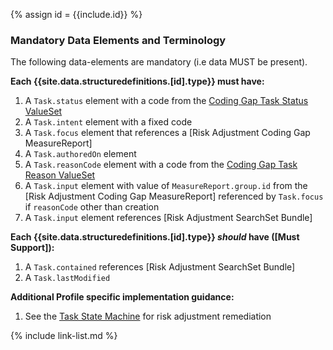 {% assign id = {{include.id}} %}

<div class="bg-success" markdown="1">

### Mandatory Data Elements and Terminology

The following data-elements are mandatory (i.e data MUST be present).

**Each {{site.data.structuredefinitions.[id].type}} must have:**

1. A `Task.status` element with a code from the [Coding Gap Task Status ValueSet](ValueSet-coding-gap-task-status.html)
1. A `Task.intent` element with a fixed code 
1. A `Task.focus` element that references a [Risk Adjustment Coding Gap MeasureReport]
1. A `Task.authoredOn` element
1. A `Task.reasonCode` element with a code from the [Coding Gap Task Reason ValueSet](ValueSet-coding-gap-task-reason.html)
1. A `Task.input` element with value of `MeasureReport.group.id` from the [Risk Adjustment Coding Gap MeasureReport] referenced by `Task.focus` if `reasonCode` other than creation
1. A `Task.input` element references [Risk Adjustment SearchSet Bundle]

**Each {{site.data.structuredefinitions.[id].type}} *should* have ([Must Support]):**

1. A `Task.contained` references [Risk Adjustment SearchSet Bundle]
1. A `Task.lastModified`


**Additional Profile specific implementation guidance:**
1. See the [Task State Machine](StructureDefinition-ra-clinical-evaluation-evidence-task.html#task-state-machine) for risk adjustment remediation

</div><!-- new-content -->

{% include link-list.md %}
